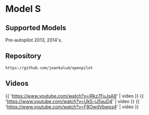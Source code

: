 # Model S

## Supported Models

Pre-autopilot 2013, 2014's.

## Repository

`https://github.com/jeankalud/openpilot`

## Videos

{{ 'https://www.youtube.com/watch?v=iRkz7FuJsA8' | video }}
{{ 'https://www.youtube.com/watch?v=UkS-iJ5auD4' | video }}
{{ 'https://www.youtube.com/watch?v=F8OwdVbwps4' | video }}